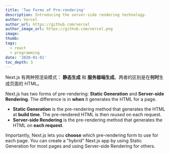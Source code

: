 ```yaml
---
title: 'Two Forms of Pre-rendering'
description: Introducing the server-side rendering technology.
author: Vercel
author_url: https://github.com/vercel
author_image_url: https://github.com/vercel.png
image:
thumb: 
tags:
  - react
  - programming
date: '2020-01-01'
toc_depth: 3
---
```


Next.js 有两种预渲染模式： **静态生成** 和 **服务器端生成**。两者的区别是在**何时**生成页面的 HTML。

Next.js has two forms of pre-rendering: **Static Generation** and **Server-side Rendering**. The difference is in **when** it generates the HTML for a page.

- **Static Generation** is the pre-rendering method that generates the HTML at **build time**. The pre-rendered HTML is then _reused_ on each request.
- **Server-side Rendering** is the pre-rendering method that generates the HTML on **each request**.

Importantly, Next.js lets you **choose** which pre-rendering form to use for each page. You can create a "hybrid" Next.js app by using Static Generation for most pages and using Server-side Rendering for others.
